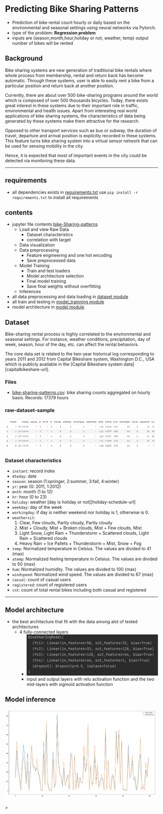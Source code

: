 # Predicting Bike Sharing Patterns
- Prediction of bike rental count hourly or daily based on the environmental and seasonal settings using neural networks via Pytorch.
- type of the problem: __Regression problem__
- inputs are (season,month,hour,holiday or not, weather, temp) output number of bikes will be rented


## Background

Bike sharing systems are new generation of traditional bike rentals where whole process from membership, rental and return back has become automatic. Through these systems, user is able to easily rent a bike from a particular position and return  back at another position.

Currently, there are about over 500 bike-sharing programs around the world which is composed of over 500 thousands bicycles. Today, there exists great interest in these systems due to their important role in traffic,  environmental and health issues. Apart from interesting real world applications of bike sharing systems, the characteristics of data being generated by these systems make them attractive for the research.

Opposed to other transport services such as bus or subway, the duration of travel, departure and arrival position is explicitly recorded in these systems. This feature turns bike sharing system into a virtual sensor network that can be used for sensing mobility in the city.

Hence, it is expected that most of important events in the city could be detected via monitoring these data.

___

## requirements 
- all dependencies exists in [requirements.txt](/requirements.txt) use `pip install -r requirements.txt` to install all requirements
## contents
- jupyter file contents [bike-Sharing-patterns](notebooks/bike-Sharing-patterns.ipynb)
  - Load and view Raw Data
    - Dataset characteristics
    - correlation with target
  - Data visualization
  - Data preprocessing
    - Feature engineering and one hot encoding
    - Save preprocessed data
  - Model Training
    - Train and test loaders
    - Model architecture selection
    - Final model training
    - Save final weights without overfitting
  - Inferences
- all data preprocessing and data loading in [dataset module](src/dataset.py)
- all train and testing in [model_trainning module](src/model_training.py.py)
- model architecture in [model module](src/model.py)
## Dataset

Bike-sharing rental process is highly correlated to the environmental and seasonal settings. For instance, weather conditions, precipitation, day of week, season, hour of the day, etc. can affect the rental behaviors.

The core data set is related to the two-year historical log corresponding to years 2011 and 2012 from Capital Bikeshare system, Washington D.C., USA which is publicly available in the [Capital Bikeshare system data][capitalbikeshare-url].



### Files
  - [bike-sharing-patterns.csv](dataset/raw/bike-sharing-patterns.csv): bike sharing counts aggregated on hourly basis. Records: 17379 hours



### raw-dataset-sample
![raw-dataset-sample.png](raw-dataset-sample.png)

### Dataset characteristics
  - `instant`: record index
  - `dteday`: date
  - `season`: season (1:springer, 2:summer, 3:fall, 4:winter)
  - `yr`: year (0: 2011, 1:2012)
  - `mnth`: month (1 to 12)
  - `hr`: hour (0 to 23)
  - `holiday`: weather [day is holiday or not][holiday-schedule-url]
  - `weekday`: day of the week
  - `workingday`: if day is neither weekend nor holiday is 1, otherwise is 0.
  - `weathersit`:
    1. Clear, Few clouds, Partly cloudy, Partly cloudy
    2. Mist + Cloudy, Mist + Broken clouds, Mist + Few clouds, Mist
    3. Light Snow, Light Rain + Thunderstorm + Scattered clouds, Light Rain + Scattered clouds
    4. Heavy Rain + Ice Pallets + Thunderstorm + Mist, Snow + Fog
  - `temp`: Normalized temperature in Celsius. The values are divided to 41 (max)
  - `atemp`: Normalized feeling temperature in Celsius. The values are divided to 50 (max)
  - `hum`: Normalized humidity. The values are divided to 100 (max)
  - `windspeed`: Normalized wind speed. The values are divided to 67 (max)
  - `casual`: count of casual users
  - `registered`: count of registered users
  - `cnt`: count of total rental bikes including both casual and registered

___

## Model architecture
- the best architecture that fit with the data among alot of tested architectures
  - 4 fully-connected layers
    - ![model_architecture.png](model_architecture.png)
    - input and output layers with relu activation function and the two mid-layers with sigmoid activation function
## Model inference
<p align="center"><img src="mode_predictions.png" height="300"  alt="mode_predictions.png"/></p>>